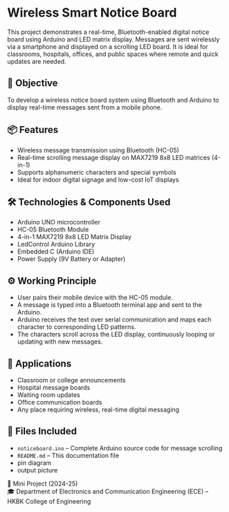 # Wireless Smart Notice Board

This project demonstrates a real-time, Bluetooth-enabled digital notice board using Arduino and LED matrix display. Messages are sent wirelessly via a smartphone and displayed on a scrolling LED board. It is ideal for classrooms, hospitals, offices, and public spaces where remote and quick updates are needed.

## 🎯 Objective
To develop a wireless notice board system using Bluetooth and Arduino to display real-time messages sent from a mobile phone.

## 📦 Features
- Wireless message transmission using Bluetooth (HC-05)
- Real-time scrolling message display on MAX7219 8x8 LED matrices (4-in-1)
- Supports alphanumeric characters and special symbols
- Ideal for indoor digital signage and low-cost IoT displays

## 🛠️ Technologies & Components Used
- Arduino UNO microcontroller
- HC-05 Bluetooth Module
- 4-in-1 MAX7219 8x8 LED Matrix Display
- LedControl Arduino Library
- Embedded C (Arduino IDE)
- Power Supply (9V Battery or Adapter)

## ⚙️ Working Principle
- User pairs their mobile device with the HC-05 module.
- A message is typed into a Bluetooth terminal app and sent to the Arduino.
- Arduino receives the text over serial communication and maps each character to corresponding LED patterns.
- The characters scroll across the LED display, continuously looping or updating with new messages.

## 🧪 Applications
- Classroom or college announcements
- Hospital message boards
- Waiting room updates
- Office communication boards
- Any place requiring wireless, real-time digital messaging

## 📁 Files Included
- `noticeboard.ino` – Complete Arduino source code for message scrolling
- `README.md` – This documentation file
- pin diagram
- output picture

🔧 Mini Project (2024-25)  
🎓 Department of Electronics and Communication Engineering (ECE) – HKBK College of Engineering
